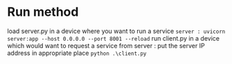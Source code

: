 # Run method
load server.py in a device where you want to run a service
  `server : uvicorn server:app --host 0.0.0.0 --port 8001 --reload`
run client.py in a device which would want to request a service from server : put the server IP address in appropriate place
  `python .\client.py`
